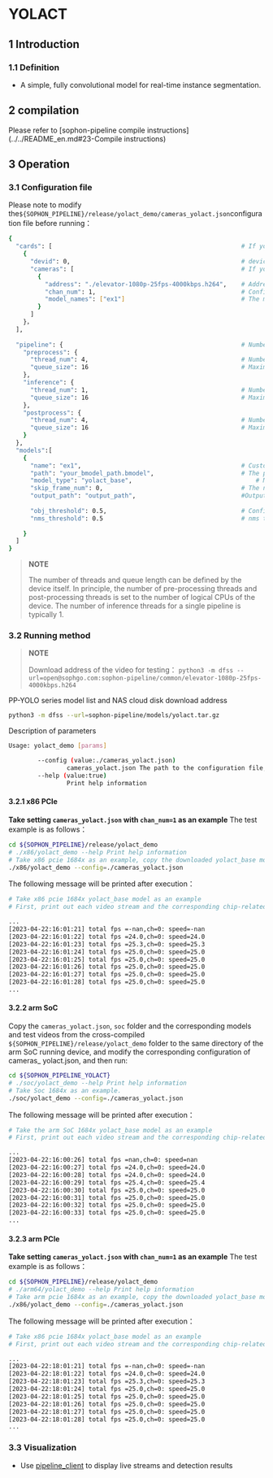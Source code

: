 # YOLACT

## 1 Introduction

### 1.1 Definition

- A simple, fully convolutional model for real-time instance segmentation. 

## 2 compilation

Please refer to [sophon-pipeline compile instructions](../../README_en.md#23-Compile instructions)

## 3 Operation

### 3.1 Configuration file

Please note to modify the`${SOPHON_PIPELINE}/release/yolact_demo/cameras_yolact.json`configuration file before running：

```bash
{
  "cards": [													# If you need to configure multiple devices, you can add multiple groups of 'devid' and 'cameras' information under 'cards'
    {
      "devid": 0,												# device id
      "cameras": [												# If you need to configure multiple video streams, you can add multiple sets of [address] and [chan_num] information in [cameras]. If multiple [addresses] or multiple [cards] are configured, the total number of video streams is the sum of all [chan_num] numbers
        {
          "address": "./elevator-1080p-25fps-4000kbps.h264",	# Address of the video stream to be tested, if it is a local file, only h264/h265 formats are supported
          "chan_num": 1,										# Configure the number of [chan_num] channels for the video stream with the content of [address] above. The default setting is 1, which will access 1 video stream with the above [address] content.
          "model_names": ["ex1"]								# The model name for testing this [address] video stream needs to be the same as the model custom name [name] within the [models] parameter below this configuration file, indicating the use of this model, with multiple model names separated by commas.
        }
      ]
    }，
  ],
  
  "pipeline": {													# Number of threads and queue length in pipeline
    "preprocess": {
      "thread_num": 4,											# Number of pre-processing threads
      "queue_size": 16											# Maximum length of pre-processing queue
    },
    "inference": {
      "thread_num": 1,											# Number of inference threads
      "queue_size": 16											# Maximum length of inference queue
    },
    "postprocess": {
      "thread_num": 4,											# Number of post-processing threads
      "queue_size": 16											# Maximum length of post-processing queue
    }
  },
  "models":[
    {
      "name": "ex1",											# Custom name of the model corresponding to [path]
      "path": "your_bmodel_path.bmodel",	        			# The path to the bmodel model corresponding to [name]. The model must be the same as the command line parameter [model_pose] to configure the model.
      "model_type": "yolact_base",									# Model type for bmodel. It is necessary to choose the corresponding model_type according to the bmodel, otherwise the accuracy may be affected. Model_type supports series of yolact models: yolact_base, yolact_darknet53, yolact_resnet50 and yolact_im700. We provide yolact_base, yolact_darknet53 and yolact_resnet50. 
      "skip_frame_num": 0,										# The number of frames to be skipped for inter-frame detection. When set to 0, the program does not skip frames, when set to 1, the program does a model pipeline every 1 frames.
      "output_path": "output_path",                     		#Output address, only support rtsp, tcp format is protocol://ip:port/, for example rtsp://192.168.0.1:8554/test, tcp://172.28.1.1:5353. for rtsp push stream, the address is the address configured by rtsp server. For tcp, you need to open the port you configured.
      
      "obj_threshold": 0.5,										# Confidence threshold for the bmodel post-processing, corresponding to [path]
      "nms_threshold": 0.5										# nms threshold for the bmodel post-processing, corresponding to [path]
      
    }
  ]
}
```

> **NOTE**  
> 
> The number of threads and queue length can be defined by the device itself. In principle, the number of pre-processing threads and post-processing threads is set to the number of logical CPUs of the device. The number of inference threads for a single pipeline is typically 1.

### 3.2 Running method

  > **NOTE**  
  >
  > Download address of the video for testing：
  >```python3 -m dfss --url=open@sophgo.com:sophon-pipeline/common/elevator-1080p-25fps-4000kbps.h264```

PP-YOLO series model list and NAS cloud disk download address

```bash
python3 -m dfss --url=sophon-pipeline/models/yolact.tar.gz   
```

Description of parameters

```bash
Usage: yolact_demo [params]

        --config (value:./cameras_yolact.json)
                cameras_yolact.json The path to the configuration file, the default path is ./cameras_yolact.json.
        --help (value:true)
                Print help information
```

#### 3.2.1 x86 PCIe

**Take setting `cameras_yolact.json` with `chan_num=1` as an example** The test example is as follows：

```bash
cd ${SOPHON_PIPELINE}/release/yolact_demo
# ./x86/yolact_demo --help Print help information
# Take x86 pcie 1684x as an example, copy the downloaded yolact_base model to ${SOPHON_PIPELINE}/release/yolact_demo directory and run it.
./x86/yolact_demo --config=./cameras_yolact.json
```

The following message will be printed after execution：

```bash
# Take x86 pcie 1684x yolact_base model as an example
# First, print out each video stream and the corresponding chip-related information, and then print the total FPS of the 1-channel detector det and the speed information corresponding to the processing of the 0th video stream. The FPS and speed information are related to the hardware configuration of the current running device, it is normal for different devices to run different results, and it is normal for the FPS and speed information to fluctuate during the running procedure of the same device.

...
[2023-04-22:16:01:21] total fps =-nan,ch=0: speed=-nan
[2023-04-22:16:01:22] total fps =24.0,ch=0: speed=24.0
[2023-04-22:16:01:23] total fps =25.3,ch=0: speed=25.3
[2023-04-22:16:01:24] total fps =25.0,ch=0: speed=25.0
[2023-04-22:16:01:25] total fps =25.0,ch=0: speed=25.0
[2023-04-22:16:01:26] total fps =25.0,ch=0: speed=25.0
[2023-04-22:16:01:27] total fps =25.0,ch=0: speed=25.0
[2023-04-22:16:01:28] total fps =25.0,ch=0: speed=25.0
...
```

#### 3.2.2 arm SoC

Copy the `cameras_yolact.json`, `soc` folder and the corresponding models and test videos from the cross-compiled `${SOPHON_PIPELINE}/release/yolact_demo` folder to the same directory of the arm SoC running device, and modify the corresponding configuration of cameras_ yolact.json, and then run:

```bash
cd ${SOPHON_PIPELINE_YOLACT}
# ./soc/yolact_demo --help Print help information
# Take Soc 1684x as an example.
./soc/yolact_demo --config=./cameras_yolact.json 
```

The following message will be printed after execution：

```bash
# Take the arm SoC 1684x yolact_base model as an example
# First, print out each video stream and the corresponding chip-related information, and then print the total FPS of the 1-channel detector det and the speed information corresponding to the processing of the 0th video stream. The FPS and speed information are related to the hardware configuration of the current running device, it is normal for different devices to run different results, and it is normal for the FPS and speed information to fluctuate during the running procedure of the same device.

...
[2023-04-22:16:00:26] total fps =nan,ch=0: speed=nan
[2023-04-22:16:00:27] total fps =24.0,ch=0: speed=24.0
[2023-04-22:16:00:28] total fps =24.0,ch=0: speed=24.0
[2023-04-22:16:00:29] total fps =25.4,ch=0: speed=25.4
[2023-04-22:16:00:30] total fps =25.0,ch=0: speed=25.0
[2023-04-22:16:00:31] total fps =25.0,ch=0: speed=25.0
[2023-04-22:16:00:32] total fps =25.0,ch=0: speed=25.0
[2023-04-22:16:00:33] total fps =25.0,ch=0: speed=25.0
...
```

#### 3.2.3 arm PCIe

**Take setting `cameras_yolact.json` with `chan_num=1` as an example** The test example is as follows：

```bash
cd ${SOPHON_PIPELINE}/release/yolact_demo
# ./arm64/yolact_demo --help Print help information
# Take arm pcie 1684x as an example, copy the downloaded yolact_base model to ${SOPHON_PIPELINE}/release/yolact_demo directory and run it.
./x86/yolact_demo --config=./cameras_yolact.json
```

The following message will be printed after execution：

```bash
# Take x86 pcie 1684x yolact_base model as an example
# First, print out each video stream and the corresponding chip-related information, and then print the total FPS of the 1-channel detector det and the speed information corresponding to the processing of the 0th video stream. The FPS and speed information are related to the hardware configuration of the current running device, it is normal for different devices to run different results, and it is normal for the FPS and speed information to fluctuate during the running procedure of the same device.

...
[2023-04-22:18:01:21] total fps =-nan,ch=0: speed=-nan
[2023-04-22:18:01:22] total fps =24.0,ch=0: speed=24.0
[2023-04-22:18:01:23] total fps =25.3,ch=0: speed=25.3
[2023-04-22:18:01:24] total fps =25.0,ch=0: speed=25.0
[2023-04-22:18:01:25] total fps =25.0,ch=0: speed=25.0
[2023-04-22:18:01:26] total fps =25.0,ch=0: speed=25.0
[2023-04-22:18:01:27] total fps =25.0,ch=0: speed=25.0
[2023-04-22:18:01:28] total fps =25.0,ch=0: speed=25.0
...
```

### 3.3 Visualization

- Use [pipeline_client](./pipeline_client_visualization_en.md) to display live streams and detection results
